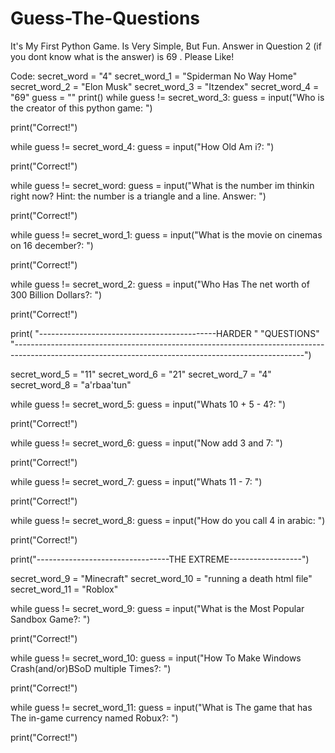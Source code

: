 # Guess-The-Questions
It's My First Python Game. Is Very Simple, But Fun. Answer in Question 2 (if you dont know what is the answer) is 69 . Please Like!

Code: secret_word = "4"
secret_word_1 = "Spiderman No Way Home"
secret_word_2 = "Elon Musk"
secret_word_3 = "Itzendex"
secret_word_4 = "69"
guess = ""
print()
while guess != secret_word_3:
    guess = input("Who is the creator of this python game: ")

print("Correct!")

while guess != secret_word_4:
    guess = input("How Old Am i?: ")

print("Correct!")

while guess != secret_word:
    guess = input("What is the number im thinkin right now? Hint: the number is a triangle and a line. Answer: ")

print("Correct!")

while guess != secret_word_1:
    guess = input("What is the movie on cinemas on 16 december?: ")

print("Correct!")

while guess != secret_word_2:
    guess = input("Who Has The net worth of 300 Billion Dollars?: ")

print("Correct!")

print(
    "--------------------------------------------HARDER "
    "QUESTIONS"
    "------------------------------------------------------------------------------------------------------------------------------------------------------")

secret_word_5 = "11"
secret_word_6 = "21"
secret_word_7 = "4"
secret_word_8 = "a'rbaa'tun"

while guess != secret_word_5:
    guess = input("Whats 10 + 5 - 4?: ")

print("Correct!")

while guess != secret_word_6:
    guess = input("Now add 3 and 7: ")

print("Correct!")

while guess != secret_word_7:
    guess = input("Whats 11 - 7: ")

print("Correct!")

while guess != secret_word_8:
    guess = input("How do you call 4 in arabic: ")

print("Correct!")

print("---------------------------------THE EXTREME------------------")

secret_word_9 = "Minecraft"
secret_word_10 = "running a death html file"
secret_word_11 = "Roblox"

while guess != secret_word_9:
    guess = input("What is the Most Popular Sandbox Game?: ")

print("Correct!")

while guess != secret_word_10:
    guess = input("How To Make Windows Crash(and/or)BSoD multiple Times?: ")

print("Correct!")

while guess != secret_word_11:
    guess = input("What is The game that has The in-game currency named Robux?: ")

print("Correct!")

